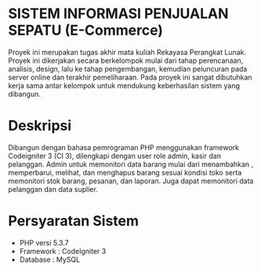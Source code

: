 # SISTEM INFORMASI PENJUALAN SEPATU (E-Commerce)
Proyek ini merupakan tugas akhir mata kuliah Rekayasa Perangkat Lunak. Proyek ini dikerjakan secara berkelompok mulai dari tahap perencanaan, analisis, design, lalu ke tahap pengembangan, kemudian peluncuran pada server online dan terakhir pemeliharaan. Pada proyek ini sangat dibutuhkan kerja sama antar kelompok untuk mendukung keberhasilan sistem yang dibangun.

# Deskripsi
Dibangun dengan bahasa pemrograman PHP menggunakan framework Codeigniter 3 (CI 3), dilengkapi dengan user role admin, kasir dan pelanggan. Admin untuk memonitori data barang mulai dari menambahkan , memperbarui, melihat, dan menghapus barang sesuai kondisi toko serta memonitori stok barang, pesanan, dan laporan. Juga dapat memonitori data pelanggan dan data suplier.

# Persyaratan Sistem 
- PHP versi 5.3.7
- Framework : CodeIgniter 3
- Database : MySQL
